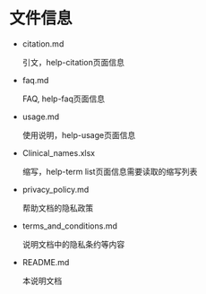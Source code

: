 # 文件信息

- citation.md

  引文，help-citation页面信息

- faq.md

  FAQ, help-faq页面信息

- usage.md

  使用说明，help-usage页面信息

- Clinical_names.xlsx

  缩写，help-term list页面信息需要读取的缩写列表

- privacy_policy.md

  帮助文档的隐私政策

- terms_and_conditions.md

  说明文档中的隐私条约等内容

- README.md

  本说明文档